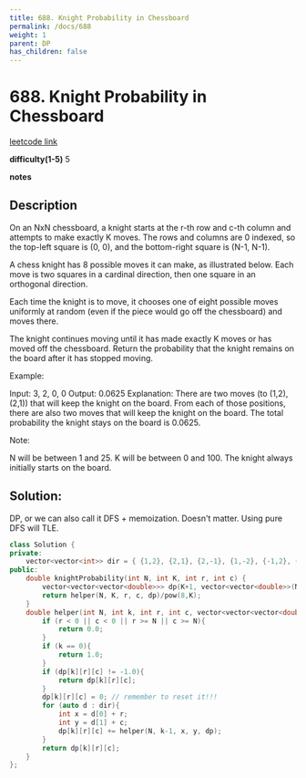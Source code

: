 ```yaml
---
title: 688. Knight Probability in Chessboard
permalink: /docs/688
weight: 1
parent: DP
has_children: false
---
```

# 688. Knight Probability in Chessboard
[leetcode link](https://leetcode.com/problems/knight-probability-in-chessboard/)

**difficulty(1-5)** 
5

**notes**   


## Description
On an NxN chessboard, a knight starts at the r-th row and c-th column and attempts to make exactly K moves. The rows and columns are 0 indexed, so the top-left square is (0, 0), and the bottom-right square is (N-1, N-1).

A chess knight has 8 possible moves it can make, as illustrated below. Each move is two squares in a cardinal direction, then one square in an orthogonal direction.

 



 

Each time the knight is to move, it chooses one of eight possible moves uniformly at random (even if the piece would go off the chessboard) and moves there.

The knight continues moving until it has made exactly K moves or has moved off the chessboard. Return the probability that the knight remains on the board after it has stopped moving.

 

Example:

Input: 3, 2, 0, 0
Output: 0.0625
Explanation: There are two moves (to (1,2), (2,1)) that will keep the knight on the board.
From each of those positions, there are also two moves that will keep the knight on the board.
The total probability the knight stays on the board is 0.0625.
 

Note:

N will be between 1 and 25.
K will be between 0 and 100.
The knight always initially starts on the board.

## Solution: 
DP, or we can also call it DFS + memoization. Doesn't matter. 
Using pure DFS will TLE. 


```c++
class Solution {
private:
    vector<vector<int>> dir = { {1,2}, {2,1}, {2,-1}, {1,-2}, {-1,2}, {-2,1}, {-1,-2}, {-2,-1} };
public:
    double knightProbability(int N, int K, int r, int c) {
        vector<vector<vector<double>>> dp(K+1, vector<vector<double>>(N, vector<double>(N, -1.0)));
        return helper(N, K, r, c, dp)/pow(8,K);
    }
    double helper(int N, int k, int r, int c, vector<vector<vector<double>>>& dp){
        if (r < 0 || c < 0 || r >= N || c >= N){
            return 0.0;
        }
        if (k == 0){
            return 1.0;
        }
        if (dp[k][r][c] != -1.0){
            return dp[k][r][c];
        }
        dp[k][r][c] = 0; // remember to reset it!!!
        for (auto d : dir){
            int x = d[0] + r;
            int y = d[1] + c;
            dp[k][r][c] += helper(N, k-1, x, y, dp);
        }
        return dp[k][r][c];
    }
};
```

<!-- 
Default label
{: .label }

Blue label
{: .label .label-blue }

Stable
{: .label .label-green }

New release
{: .label .label-purple }

Coming soon
{: .label .label-yellow }

Deprecated
{: .label .label-red } -->
